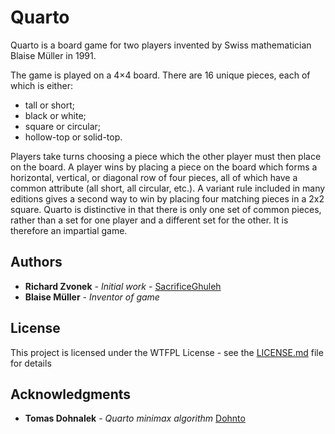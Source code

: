 # Quarto
Quarto is a board game for two players invented by Swiss mathematician Blaise Müller in 1991. 

The game is played on a 4×4 board. There are 16 unique pieces, each of which is either:
* tall or short;
* black or white;
* square or circular;
* hollow-top or solid-top.

Players take turns choosing a piece which the other player must then place on the board. A player wins by placing a piece on the board which forms a horizontal, vertical, or diagonal row of four pieces, all of which have a common attribute (all short, all circular, etc.). A variant rule included in many editions gives a second way to win by placing four matching pieces in a 2x2 square.
Quarto is distinctive in that there is only one set of common pieces, rather than a set for one player and a different set for the other. It is therefore an impartial game.

## Authors

* **Richard Zvonek** - *Initial work* - [SacrificeGhuleh](https://github.com/SacrificeGhuleh)
* **Blaise Müller** - *Inventor of game*

## License

This project is licensed under the WTFPL License - see the [LICENSE.md](LICENSE.md) file for details

## Acknowledgments

* **Tomas Dohnalek** - *Quarto minimax algorithm* [Dohnto](https://github.com/dohnto)